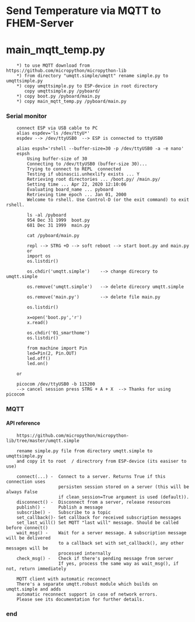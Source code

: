 # Send Temperature via MQTT to FHEM-Server
# main_mqtt_temp.py
        *) to use MQTT download from https://github.com/micropython/micropython-lib
        *) from directory "umqtt.simple/umqtt" rename simple.py to umqttsimple.py
        *) copy umqttsimple.py to ESP-device in root directory
           copy umqttsimple.py /pyboard/
        *) copy boot.py /pyboard/main.py
        *) copy main_mqtt_temp.py /pyboard/main.py

### Serial monitor
        connect ESP via USB cable to PC       
        alias espdev='ls /dev/ttyU*'
        espdev --> /dev/ttyUSB0  --> ESP is connected to ttyUSB0

        alias espsh='rshell --buffer-size=30 -p /dev/ttyUSB0 -a -e nano'
        espsh
            Using buffer-size of 30
            Connecting to /dev/ttyUSB0 (buffer-size 30)...
            Trying to connect to REPL  connected
            Testing if ubinascii.unhexlify exists ... Y
            Retrieving root directories ... /boot.py/ /main.py/
            Setting time ... Apr 22, 2020 12:10:06
            Evaluating board_name ... pyboard
            Retrieving time epoch ... Jan 01, 2000
            Welcome to rshell. Use Control-D (or the exit command) to exit rshell.
            
            ls -al /pyboard
            954 Dec 31 1999  boot.py
            681 Dec 31 1999  main.py

            cat /pyboard/main.py
            
            repl --> STRG +D --> soft reboot --> start boot.py and main.py
            or
            import os
            os.listdir()

            os.chdir('umqtt.simple')    --> change direcory to umqtt.simple 

            os.remove('umqtt.simple')   --> delete direcory umqtt.simple

            os.remove('main.py')        --> delete file main.py
            
            os.listdir()
            
            x=open('boot.py','r')
            x.read()
           
            os.chdir('01_smarthome')
            os.listdir()

            from machine import Pin
            led=Pin(2, Pin.OUT)
            led.off()
            led.on()

        or
           
        picocom /dev/ttyUSB0 -b 115200
        --> cancel session press STRG + A + X  --> Thanks for using picocom


### MQTT
#### API reference
        https://github.com/micropython/micropython-lib/tree/master/umqtt.simple
        
        rename simple.py file from directory umqtt.simple to umqttsimple.py
        and copy it to root  / directrory from ESP-device (its easiser to use)
        
        connect(...) -  Connect to a server. Returns True if this connection uses
                        persisten session stored on a server (this will be always False
                        if clean_session=True argument is used (default)).
        disconnect() -  Disconnect from a server, release resources
        publish() -     Publish a message
        subscribe() -   Subscribe to a topic
        set_callback()- Set callback for received subscription messages
        set_last_will() Set MQTT "last will" message. Should be called before connect()
        wait_msg() -    Wait for a server message. A subscription message will be delivered
                        to a callback set with set_callback(), any other messages will be
                        processed internally
        check_msg() -   Check if there's pending message from server
                        If yes, process the same way as wait_msg(), if not, return immediately
                        
        MQTT client with automatic reconnect
        There's a separate umqtt.robust module which builds on umqtt.simple and adds
        automatic reconnect support in case of network errors.
        Please see its documentation for further details.
### end